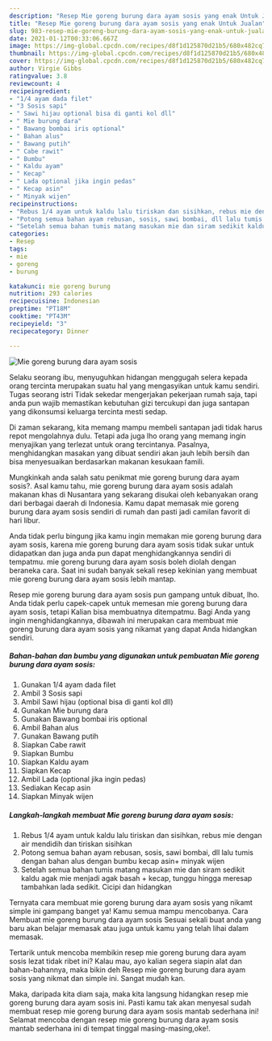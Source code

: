 ```yaml
---
description: "Resep Mie goreng burung dara ayam sosis yang enak Untuk Jualan"
title: "Resep Mie goreng burung dara ayam sosis yang enak Untuk Jualan"
slug: 983-resep-mie-goreng-burung-dara-ayam-sosis-yang-enak-untuk-jualan
date: 2021-01-12T00:33:06.667Z
image: https://img-global.cpcdn.com/recipes/d8f1d125870d21b5/680x482cq70/mie-goreng-burung-dara-ayam-sosis-foto-resep-utama.jpg
thumbnail: https://img-global.cpcdn.com/recipes/d8f1d125870d21b5/680x482cq70/mie-goreng-burung-dara-ayam-sosis-foto-resep-utama.jpg
cover: https://img-global.cpcdn.com/recipes/d8f1d125870d21b5/680x482cq70/mie-goreng-burung-dara-ayam-sosis-foto-resep-utama.jpg
author: Virgie Gibbs
ratingvalue: 3.8
reviewcount: 4
recipeingredient:
- "1/4 ayam dada filet"
- "3 Sosis sapi"
- " Sawi hijau optional bisa di ganti kol dll"
- " Mie burung dara"
- " Bawang bombai iris optional"
- " Bahan alus"
- " Bawang putih"
- " Cabe rawit"
- " Bumbu"
- " Kaldu ayam"
- " Kecap"
- " Lada optional jika ingin pedas"
- " Kecap asin"
- " Minyak wijen"
recipeinstructions:
- "Rebus 1/4 ayam untuk kaldu lalu tiriskan dan sisihkan, rebus mie dengan air mendidih dan tiriskan sisihkan"
- "Potong semua bahan ayam rebusan, sosis, sawi bombai, dll lalu tumis dengan bahan alus dengan bumbu kecap asin+ minyak wijen"
- "Setelah semua bahan tumis matang masukan mie dan siram sedikit kaldu agak mie menjadi agak basah + kecap, tunggu hingga meresap tambahkan lada sedikit. Cicipi dan hidangkan"
categories:
- Resep
tags:
- mie
- goreng
- burung

katakunci: mie goreng burung 
nutrition: 293 calories
recipecuisine: Indonesian
preptime: "PT18M"
cooktime: "PT43M"
recipeyield: "3"
recipecategory: Dinner

---
```



![Mie goreng burung dara ayam sosis](https://img-global.cpcdn.com/recipes/d8f1d125870d21b5/680x482cq70/mie-goreng-burung-dara-ayam-sosis-foto-resep-utama.jpg)

Selaku seorang ibu, menyuguhkan hidangan menggugah selera kepada orang tercinta merupakan suatu hal yang mengasyikan untuk kamu sendiri. Tugas seorang istri Tidak sekedar mengerjakan pekerjaan rumah saja, tapi anda pun wajib memastikan kebutuhan gizi tercukupi dan juga santapan yang dikonsumsi keluarga tercinta mesti sedap.

Di zaman  sekarang, kita memang mampu membeli santapan jadi tidak harus repot mengolahnya dulu. Tetapi ada juga lho orang yang memang ingin menyajikan yang terlezat untuk orang tercintanya. Pasalnya, menghidangkan masakan yang dibuat sendiri akan jauh lebih bersih dan bisa menyesuaikan berdasarkan makanan kesukaan famili. 



Mungkinkah anda salah satu penikmat mie goreng burung dara ayam sosis?. Asal kamu tahu, mie goreng burung dara ayam sosis adalah makanan khas di Nusantara yang sekarang disukai oleh kebanyakan orang dari berbagai daerah di Indonesia. Kamu dapat memasak mie goreng burung dara ayam sosis sendiri di rumah dan pasti jadi camilan favorit di hari libur.

Anda tidak perlu bingung jika kamu ingin memakan mie goreng burung dara ayam sosis, karena mie goreng burung dara ayam sosis tidak sukar untuk didapatkan dan juga anda pun dapat menghidangkannya sendiri di tempatmu. mie goreng burung dara ayam sosis boleh diolah dengan beraneka cara. Saat ini sudah banyak sekali resep kekinian yang membuat mie goreng burung dara ayam sosis lebih mantap.

Resep mie goreng burung dara ayam sosis pun gampang untuk dibuat, lho. Anda tidak perlu capek-capek untuk memesan mie goreng burung dara ayam sosis, tetapi Kalian bisa membuatnya ditempatmu. Bagi Anda yang ingin menghidangkannya, dibawah ini merupakan cara membuat mie goreng burung dara ayam sosis yang nikamat yang dapat Anda hidangkan sendiri.

<!--inarticleads1-->

##### Bahan-bahan dan bumbu yang digunakan untuk pembuatan Mie goreng burung dara ayam sosis:

1. Gunakan 1/4 ayam dada filet
1. Ambil 3 Sosis sapi
1. Ambil  Sawi hijau (optional bisa di ganti kol dll)
1. Gunakan  Mie burung dara
1. Gunakan  Bawang bombai iris optional
1. Ambil  Bahan alus
1. Gunakan  Bawang putih
1. Siapkan  Cabe rawit
1. Siapkan  Bumbu
1. Siapkan  Kaldu ayam
1. Siapkan  Kecap
1. Ambil  Lada (optional jika ingin pedas)
1. Sediakan  Kecap asin
1. Siapkan  Minyak wijen




<!--inarticleads2-->

##### Langkah-langkah membuat Mie goreng burung dara ayam sosis:

1. Rebus 1/4 ayam untuk kaldu lalu tiriskan dan sisihkan, rebus mie dengan air mendidih dan tiriskan sisihkan
1. Potong semua bahan ayam rebusan, sosis, sawi bombai, dll lalu tumis dengan bahan alus dengan bumbu kecap asin+ minyak wijen
1. Setelah semua bahan tumis matang masukan mie dan siram sedikit kaldu agak mie menjadi agak basah + kecap, tunggu hingga meresap tambahkan lada sedikit. Cicipi dan hidangkan




Ternyata cara membuat mie goreng burung dara ayam sosis yang nikamt simple ini gampang banget ya! Kamu semua mampu mencobanya. Cara Membuat mie goreng burung dara ayam sosis Sesuai sekali buat anda yang baru akan belajar memasak atau juga untuk kamu yang telah lihai dalam memasak.

Tertarik untuk mencoba membikin resep mie goreng burung dara ayam sosis lezat tidak ribet ini? Kalau mau, ayo kalian segera siapin alat dan bahan-bahannya, maka bikin deh Resep mie goreng burung dara ayam sosis yang nikmat dan simple ini. Sangat mudah kan. 

Maka, daripada kita diam saja, maka kita langsung hidangkan resep mie goreng burung dara ayam sosis ini. Pasti kamu tak akan menyesal sudah membuat resep mie goreng burung dara ayam sosis mantab sederhana ini! Selamat mencoba dengan resep mie goreng burung dara ayam sosis mantab sederhana ini di tempat tinggal masing-masing,oke!.

